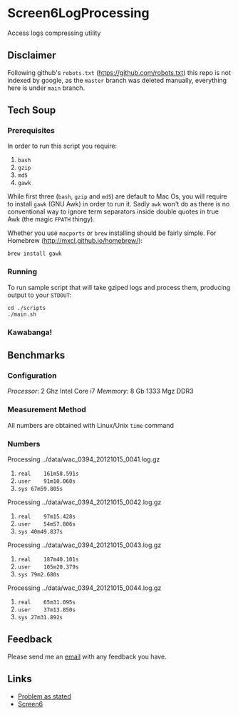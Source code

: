 Screen6LogProcessing
====================

Access logs compressing utility

Disclaimer
----------

Following github's `robots.txt` (https://github.com/robots.txt) this repo is not indexed by google, 
as the `master` branch was deleted manually, everything here is under `main` branch.

Tech Soup
---------

### Prerequisites

In order to run this script you require:

1. `bash`
1. `gzip`
1. `md5`
1. `gawk`

While first three (`bash`, `gzip` and `md5`) are default to Mac Os, you will require to install `gawk` (GNU Awk)
in order to run it. Sadly `awk` won't do as there is no conventional way to ignore term separators inside double quotes 
in true Awk (the magic `FPATH` thingy).

Whether you use `macports` or `brew` installing should be fairly simple. For Homebrew (http://mxcl.github.io/homebrew/):
    
    brew install gawk

### Running

To run sample script that will take gziped logs and process them, producing output to your `STDOUT`:

    cd ./scripts
    ./main.sh

### Kawabanga!

Benchmarks
----------

### Configuration

 *Processor*: 2 Ghz Intel Core i7
 *Memmory*: 8 Gb 1333 Mgz DDR3

### Measurement Method

All numbers are obtained with Linux/Unix `time` command

### Numbers

Processing ../data/wac_0394_20121015_0041.log.gz
1. `real	161m58.591s`
1. `user	91m10.060s`
1. `sys	67m59.805s`

Processing ../data/wac_0394_20121015_0042.log.gz
1. `real	97m15.428s`
1. `user	54m57.806s`
1. `sys	40m49.837s`

Processing ../data/wac_0394_20121015_0043.log.gz
1. `real	187m40.101s`
1. `user	105m20.379s`
1. `sys	79m2.680s`

Processing ../data/wac_0394_20121015_0044.log.gz
1. `real	65m31.095s`
1. `user	37m13.850s`
1. `sys	27m31.892s`

Feedback
--------

Please send me an [email](ilya.pimenov@gmail.com) with any feedback you have.

Links
-----

 * [Problem as stated](https://github.com/ilya-pi/Screen6LogProcessing/blob/main/Problem.pdf)
 * [Screen6](http://screen6.io/)

